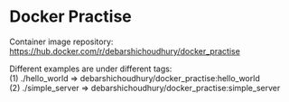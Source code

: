 # Docker Practise

Container image repository: https://hub.docker.com/r/debarshichoudhury/docker_practise

Different examples are under different tags:<br/>
(1) ./hello_world => debarshichoudhury/docker_practise:hello_world<br/>
(2) ./simple_server => debarshichoudhury/docker_practise:simple_server<br/>